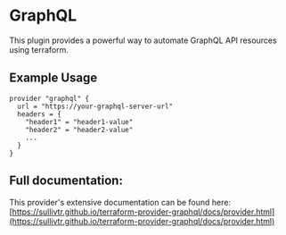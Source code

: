 # <provider> GraphQL

This plugin provides a powerful way to automate GraphQL API resources using terraform.

## Example Usage

```hcl
provider "graphql" {
  url = "https://your-graphql-server-url"
  headers = {
    "header1" = "header1-value"
    "header2" = "header2-value"
    ...
  }
}
```

## Full documentation: 
This provider's extensive documentation can be found here: [https://sullivtr.github.io/terraform-provider-graphql/docs/provider.html](https://sullivtr.github.io/terraform-provider-graphql/docs/provider.html)